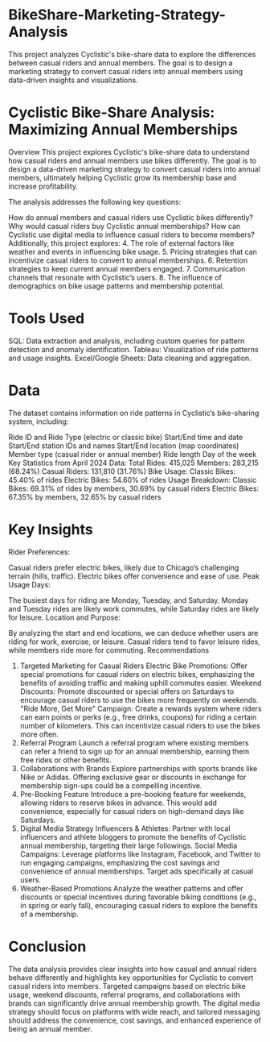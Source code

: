 # BikeShare-Marketing-Strategy-Analysis
This project analyzes Cyclistic's bike-share data to explore the differences between casual riders and annual members. The goal is to design a marketing strategy to convert casual riders into annual members using data-driven insights and visualizations.



# Cyclistic Bike-Share Analysis: Maximizing Annual Memberships
Overview
This project explores Cyclistic's bike-share data to understand how casual riders and annual members use bikes differently. The goal is to design a data-driven marketing strategy to convert casual riders into annual members, ultimately helping Cyclistic grow its membership base and increase profitability.

The analysis addresses the following key questions:

How do annual members and casual riders use Cyclistic bikes differently?
Why would casual riders buy Cyclistic annual memberships?
How can Cyclistic use digital media to influence casual riders to become members?
Additionally, this project explores: 
4. The role of external factors like weather and events in influencing bike usage. 
5. Pricing strategies that can incentivize casual riders to convert to annual memberships. 
6. Retention strategies to keep current annual members engaged. 
7. Communication channels that resonate with Cyclistic’s users. 
8. The influence of demographics on bike usage patterns and membership potential.

# Tools Used
SQL: Data extraction and analysis, including custom queries for pattern detection and anomaly identification.
Tableau: Visualization of ride patterns and usage insights.
Excel/Google Sheets: Data cleaning and aggregation.

# Data
The dataset contains information on ride patterns in Cyclistic’s bike-sharing system, including:

Ride ID and Ride Type (electric or classic bike)
Start/End time and date
Start/End station IDs and names
Start/End location (map coordinates)
Member type (casual rider or annual member)
Ride length
Day of the week
Key Statistics from April 2024 Data:
Total Rides: 415,025
Members: 283,215 (68.24%)
Casual Riders: 131,810 (31.76%)
Bike Usage:
Classic Bikes: 45.40% of rides
Electric Bikes: 54.60% of rides
Usage Breakdown:
Classic Bikes: 69.31% of rides by members, 30.69% by casual riders
Electric Bikes: 67.35% by members, 32.65% by casual riders



# Key Insights
Rider Preferences:

Casual riders prefer electric bikes, likely due to Chicago’s challenging terrain (hills, traffic). Electric bikes offer convenience and ease of use.
Peak Usage Days:

The busiest days for riding are Monday, Tuesday, and Saturday. Monday and Tuesday rides are likely work commutes, while Saturday rides are likely for leisure.
Location and Purpose:

By analyzing the start and end locations, we can deduce whether users are riding for work, exercise, or leisure. Casual riders tend to favor leisure rides, while members ride more for commuting.
Recommendations
1. Targeted Marketing for Casual Riders
Electric Bike Promotions: Offer special promotions for casual riders on electric bikes, emphasizing the benefits of avoiding traffic and making uphill commutes easier.
Weekend Discounts: Promote discounted or special offers on Saturdays to encourage casual riders to use the bikes more frequently on weekends.
"Ride More, Get More" Campaign: Create a rewards system where riders can earn points or perks (e.g., free drinks, coupons) for riding a certain number of kilometers. This can incentivize casual riders to use the bikes more often.
2. Referral Program
Launch a referral program where existing members can refer a friend to sign up for an annual membership, earning them free rides or other benefits.
3. Collaborations with Brands
Explore partnerships with sports brands like Nike or Adidas. Offering exclusive gear or discounts in exchange for membership sign-ups could be a compelling incentive.
4. Pre-Booking Feature
Introduce a pre-booking feature for weekends, allowing riders to reserve bikes in advance. This would add convenience, especially for casual riders on high-demand days like Saturdays.
5. Digital Media Strategy
Influencers & Athletes: Partner with local influencers and athlete bloggers to promote the benefits of Cyclistic annual membership, targeting their large followings.
Social Media Campaigns: Leverage platforms like Instagram, Facebook, and Twitter to run engaging campaigns, emphasizing the cost savings and convenience of annual memberships. Target ads specifically at casual users.
6. Weather-Based Promotions
Analyze the weather patterns and offer discounts or special incentives during favorable biking conditions (e.g., in spring or early fall), encouraging casual riders to explore the benefits of a membership.

# Conclusion
The data analysis provides clear insights into how casual and annual riders behave differently and highlights key opportunities for Cyclistic to convert casual riders into members. Targeted campaigns based on electric bike usage, weekend discounts, referral programs, and collaborations with brands can significantly drive annual membership growth. The digital media strategy should focus on platforms with wide reach, and tailored messaging should address the convenience, cost savings, and enhanced experience of being an annual member.





